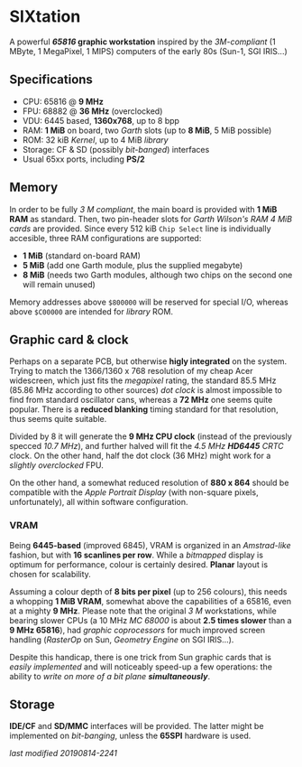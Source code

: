 # SIXtation

A powerful **_65816_ graphic workstation**
inspired by the _3M-compliant_ (1 MByte,
1 MegaPixel, 1 MIPS) computers of the early 80s
(Sun-1, SGI IRIS...)

## Specifications

- CPU: 65816 @ **9 MHz**
- FPU: 68882 @ **36 MHz** (overclocked)
- VDU: 6445 based, **1360x768**, up to 8 bpp
- RAM: **1 MiB** on board, two _Garth_ slots
(up to **8 MiB**, 5 MiB possible)
- ROM: 32 kiB _Kernel_, up to 4 MiB _library_
- Storage: CF & SD (possibly _bit-banged_) interfaces
- Usual 65xx ports, including **PS/2**

## Memory

In order to be fully _3 M compliant_, the main board is provided with **1 MiB RAM** as
standard. Then, two pin-header slots for _Garth Wilson's RAM 4 MiB cards_ are provided.
Since every 512 kiB `Chip Select` line is individually accesible, three RAM configurations
are supported:

- **1 MiB** (standard on-board RAM)
- **5 MiB** (add one Garth module, plus the supplied megabyte)
- **8 MiB** (needs two Garth modules, although two chips on the second one will remain unused)

Memory addresses above `$800000` will be reserved for special I/O, whereas above `$C00000`
are intended for _library_ ROM.

## Graphic card & clock

Perhaps on a separate PCB, but otherwise **higly integrated** on the system. Trying to
match the 1366/1360 x 768 resolution of my cheap Acer widescreen, which just fits the
_megapixel_ rating, the standard 85.5 MHz (85.86 MHz according to other sources) _dot clock_
is almost impossible to find from standard oscillator cans, whereas a **72 MHz** one seems
quite popular. There is a **reduced blanking** timing standard for that resolution, thus
seems quite suitable.

Divided by 8 it will generate the **9 MHz CPU clock** (instead of the previously specced
_10.7 MHz_), and further halved will fit the _4.5 MHz **HD6445** CRTC_ clock. On the other
hand, half the dot clock (36 MHz) might work for a _slightly overclocked_ FPU.

On the other hand, a somewhat reduced resolution of **880 x 864** should be compatible
with the _Apple Portrait Display_ (with non-square pixels, unfortunately), all
within software configuration.

### VRAM

Being **6445-based** (improved 6845), VRAM is organized in an _Amstrad-like_ fashion, but
with **16 scanlines per row**. While a _bitmapped_ display is optimum for performance,
colour is certainly desired. **Planar** layout is chosen for scalability.

Assuming a colour depth of **8 bits per pixel** (up to 256 colours), this needs a whopping
**1 MiB VRAM**, somewhat above the capabilities of a 65816, even at a mighty **9 MHz**.
Please note that the original _3 M_ workstations, while bearing slower CPUs (a 10 MHz
_MC 68000_ is about **2.5 times slower** than a **9 MHz 65816**), had _graphic coprocessors_
for much improved screen handling (_RasterOp_ on Sun, _Geometry Engine_ on SGI IRIS...).

Despite this handicap, there is one trick from Sun graphic cards that is _easily
implemented_ and will noticeably speed-up a few operations: the ability to _write on more
of a bit plane **simultaneously**_.

## Storage

**IDE/CF** and **SD/MMC** interfaces will be provided. The latter might be implemented on
_bit-banging_, unless the **65SPI** hardware is used. 

_last modified 20190814-2241_
